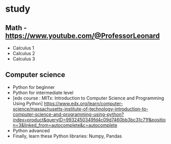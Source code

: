 # study

## Math - https://www.youtube.com/@ProfessorLeonard
* Calculus 1
* Calculus 2
* Calculus 3

## Computer science
* Python for beginner
* Python for intermediate level
* [edx course : MITx: Introduction to Computer Science and Programming Using Python]
https://www.edx.org/learn/computer-science/massachusetts-institute-of-technology-introduction-to-computer-science-and-programming-using-python?index=product&queryID=9932450349fd4c09d7460bb3bc31c71f&position=3&linked_from=autocomplete&c=autocomplete
* Python advanced
* Finally, learn these Python libraries: Numpy, Pandas
